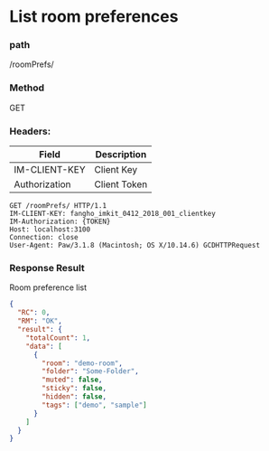 # List room preferences

### path

/roomPrefs/

### Method

GET

### Headers:

| Field         | Description  |
| ------------- | ------------ |
| IM-CLIENT-KEY | Client Key   |
| Authorization | Client Token |

```
GET /roomPrefs/ HTTP/1.1
IM-CLIENT-KEY: fangho_imkit_0412_2018_001_clientkey
IM-Authorization: {TOKEN}
Host: localhost:3100
Connection: close
User-Agent: Paw/3.1.8 (Macintosh; OS X/10.14.6) GCDHTTPRequest
```

### Response Result

Room preference list

```json
{
  "RC": 0,
  "RM": "OK",
  "result": {
    "totalCount": 1,
    "data": [
      {
        "room": "demo-room",
        "folder": "Some-Folder",
        "muted": false,
        "sticky": false,
        "hidden": false,
        "tags": ["demo", "sample"]
      }
    ]
  }
}
```
